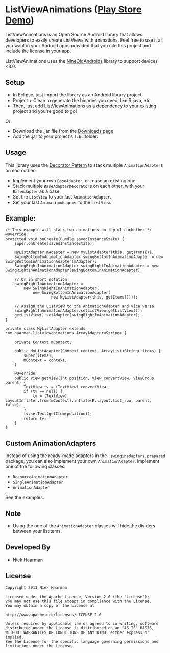 ListViewAnimations ([Play Store Demo][1])
===========

ListViewAnimations is an Open Source Android library that allows developers to easily create ListViews with animations.
Feel free to use it all you want in your Android apps provided that you cite this project and include the license in your app.

ListViewAnimations uses the [NineOldAndroids][2] library to support devices <3.0.

Setup
-----
* In Eclipse, just import the library as an Android library project.
* Project > Clean to generate the binaries you need, like R.java, etc.
* Then, just add ListViewAnimations as a dependency to your existing project and you're good to go!

Or:

* Download the .jar file from the [Downloads page][4]
* Add the .jar to your project's `libs` folder.

Usage
-----
This library uses the [Decorator Pattern][3] to stack multiple `AnimationAdapter`s on each other:

* Implement your own `BaseAdapter`, or reuse an existing one.
* Stack multiple `BaseAdapterDecorator`s on each other, with your `BaseAdapter` as a base.
* Set the `ListView` to your last `AnimationAdapter`.
* Set your last `AnimationAdapter` to the `ListView`.

Example:
-----

	/* This example will stack two animations on top of eachother */
	@Override
	protected void onCreate(Bundle savedInstanceState) {
		super.onCreate(savedInstanceState);

		MyListAdapter mAdapter = new MyListAdapter(this, getItems());
		SwingBottomInAnimationAdapter swingBottomInAnimationAdapter = new SwingBottomInAnimationAdapter(mAdapter);
		SwingRightInAnimationAdapter swingRightInAnimationAdapter = new SwingRightInAnimationAdapter(swingBottomInAnimationAdapter);
		
		// Or in short notation:
		swingRightInAnimationAdapter = 
			new SwingRightInAnimationAdapter(
				new SwingBottomInAnimationAdapter(
						new MyListAdapter(this, getItems())));
		
		// Assign the ListView to the AnimationAdapter and vice versa
		swingRightInAnimationAdapter.setListView(getListView());
		getListView().setAdapter(swingRightInAnimationAdapter);
	}
	
	private class MyListAdapter extends com.haarman.listviewanimations.ArrayAdapter<String> {

		private Context mContext;

		public MyListAdapter(Context context, ArrayList<String> items) {
			super(items);
			mContext = context;
		}

		@Override
		public View getView(int position, View convertView, ViewGroup parent) {
			TextView tv = (TextView) convertView;
			if (tv == null) {
				tv = (TextView) LayoutInflater.from(mContext).inflate(R.layout.list_row, parent, false);
			}
			tv.setText(getItem(position));
			return tv;
		}
	}

Custom AnimationAdapters
-----
Instead of using the ready-made adapters in the `.swinginadapters.prepared` package, you can also implement your own `AnimationAdapter`.
Implement one of the following classes:

* `ResourceAnimationAdapter`
* `SingleAnimationAdapter`
* `AnimationAdapter`

See the examples.

Note
-----
* Using the one of the `AnimationAdapter` classes will hide the dividers between your listitems.

Developed By
-----
* Niek Haarman

License
-----

	Copyright 2013 Niek Haarman

	Licensed under the Apache License, Version 2.0 (the "License");
	you may not use this file except in compliance with the License.
	You may obtain a copy of the License at

	http://www.apache.org/licenses/LICENSE-2.0

	Unless required by applicable law or agreed to in writing, software
	distributed under the License is distributed on an "AS IS" BASIS,
	WITHOUT WARRANTIES OR CONDITIONS OF ANY KIND, either express or implied.
	See the License for the specific language governing permissions and
	limitations under the License.

 [1]: https://play.google.com/store/apps/details?id=com.haarman.listviewanimations
 [2]: http://nineoldandroids.com/
 [3]: http://en.wikipedia.org/wiki/Decorator_pattern
 [4]: https://bitbucket.org/nhaarman/listviewanimations/downloads